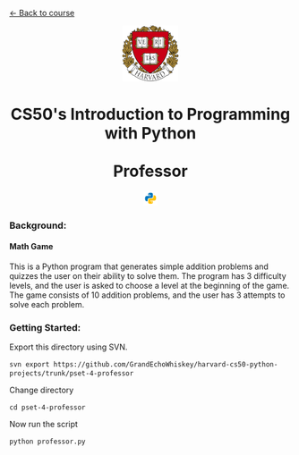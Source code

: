 [<- Back to course](../README.md)

<p align="center"><a href="https://cs50.harvard.edu/python/2022/">
  <img src="https://github.com/GrandEchoWhiskey/grandechowhiskey/blob/main/icons/course/harvard100.png" /><br>
</a></p>
<h1 align="center">CS50's Introduction to Programming with Python<br><br>Professor</h1>

<p align="center"><a href="#">
  <img src="https://github.com/GrandEchoWhiskey/grandechowhiskey/blob/main/icons/programming/python.png" />
</a></p>

### Background:
#### Math Game
This is a Python program that generates simple addition problems and quizzes the user on their ability to solve them. The program has 3 difficulty levels, and the user is asked to choose a level at the beginning of the game. The game consists of 10 addition problems, and the user has 3 attempts to solve each problem.

### Getting Started:
Export this directory using SVN.
```
svn export https://github.com/GrandEchoWhiskey/harvard-cs50-python-projects/trunk/pset-4-professor
```
Change directory
```
cd pset-4-professor
```
Now run the script
```
python professor.py
```
